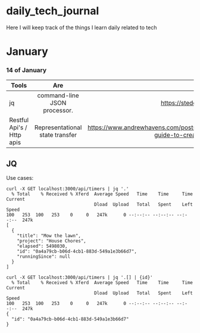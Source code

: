 # daily_tech_journal
Here I will keep track of the things I learn daily related to tech

# January

### 14 of January

| Tools        | Are           | Reference  |
| ------------- |:-------------:| -----:|
| jq     | command-line JSON processor. | https://stedolan.github.io/jq/ |
| Restful Api's / Http apis    | Representational state transfer | https://www.andrewhavens.com/posts/20/beginners-guide-to-creating-a-rest-api |


## JQ

Use cases:

```
curl -X GET localhost:3000/api/timers | jq '.'
  % Total    % Received % Xferd  Average Speed   Time    Time     Time  Current
                                 Dload  Upload   Total   Spent    Left  Speed
100   253  100   253    0     0   247k      0 --:--:-- --:--:-- --:--:--  247k
[
  {
    "title": "Mow the lawn",
    "project": "House Chores",
    "elapsed": 5498030,
    "id": "0a4a79cb-b06d-4cb1-883d-549a1e3b66d7",
    "runningSince": null
  }
]
```

```
curl -X GET localhost:3000/api/timers | jq '.[] | {id}'
  % Total    % Received % Xferd  Average Speed   Time    Time     Time  Current
                                 Dload  Upload   Total   Spent    Left  Speed
100   253  100   253    0     0   247k      0 --:--:-- --:--:-- --:--:--  247k
{
  "id": "0a4a79cb-b06d-4cb1-883d-549a1e3b66d7"
}
```
